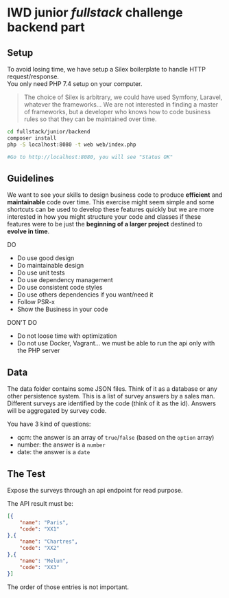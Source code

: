 # IWD junior _fullstack_ challenge backend part

## Setup

To avoid losing time, we have setup a Silex boilerplate to handle HTTP
request/response.  
You only need PHP 7.4 setup on your computer.

> The choice of Silex is arbitrary, we could have used Symfony, Laravel,
> whatever the frameworks... We are not interested in finding a master of
> frameworks, but a developer who knows how to code business rules so that they
> can be maintained over time.

```bash
cd fullstack/junior/backend
composer install
php -S localhost:8080 -t web web/index.php

#Go to http://localhost:8080, you will see "Status OK"
```

## Guidelines

We want to see your skills to design business code to produce **efficient** and
**maintainable** code over time. This exercise might seem simple and some
shortcuts can be used to develop these features quickly but we are more
interested in how you might structure your code and classes if these features
were to be just the **beginning of a larger project** destined to **evolve in
time**.

DO

- Do use good design
- Do maintainable design
- Do use unit tests
- Do use dependency management
- Do use consistent code styles
- Do use others dependencies if you want/need it
- Follow PSR-x
- Show the Business in your code

DON'T DO

- Do not loose time with optimization
- Do not use Docker, Vagrant... we must be able to run the api only with the PHP server

## Data

The data folder contains some JSON files. Think of it as a database or any other
persistence system. This is a list of survey answers by a sales man. Different
surveys are identified by the code (think of it as the id). Answers will be
aggregated by survey code.

You have 3 kind of questions:

- qcm: the answer is an array of `true`/`false` (based on the `option` array)
- number: the answer is a `number`
- date: the answer is a `date`

## The Test

Expose the surveys through an api endpoint for read purpose.

The API result must be:

```JSON
[{
    "name": "Paris",
    "code": "XX1"
},{
    "name": "Chartres",
    "code": "XX2"
},{
    "name": "Melun",
    "code": "XX3"
}]
```

The order of those entries is not important.

